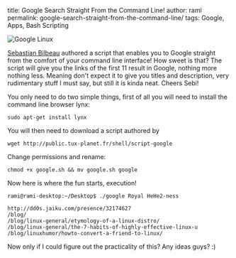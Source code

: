 title: Google Search Straight From the Command Line!
author: rami
permalink: google-search-straight-from-the-command-line/
tags: Google, Apps, Bash Scripting

![Google Linux]({filename}/images/google-linux.gif)

[Sebastian Bilbeau](http://www.tux-planet.fr/blog/) authored a script that enables you to Google straight from the comfort of your command line interface! How sweet is that? The script will give you the links of the first 11 result in Google, nothing more nothing less. Meaning don't expect it to give you titles and description, very rudimentary stuff I must say, but still it is kinda neat. Cheers Sebi!

You only need to do two simple things, first of all you will need to install the command line browser lynx:

    sudo apt-get install lynx

You will then need to download a script authored by

    wget http://public.tux-planet.fr/shell/script-google

Change permissions and rename:

    chmod +x google.sh && mv google.sh google

Now here is where the fun starts, execution!

    rami@rami-desktop:~/Desktop$ ./google Royal HeHe2-ness

    http://dd0s.jaiku.com/presence/32174627
    /blog/ 
    /blog/linux-general/etymology-of-a-linux-distro/ 
    /blog/linux-general/the-7-habits-of-highly-effective-linux-u 
    /blog/linuxhumor/howto-convert-a-friend-to-linux/

Now only if I could figure out the practicality of this? Any ideas guys? :)

